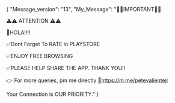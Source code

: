 { "Message_version": "13", "My_Message": "📌📌IMPORTANT📌📌

⚠️⚠️ ATTENTION ⚠️⚠️

📌HOLA!!!!

✅Dont Forget To RATE in PLAYSTORE

✅ENJOY FREE BROWSING

✅PLEASE HELP SHARE THE APP. THANK YOU!!

👉 For more queries, pm me directly 🔗https://m.me/petevalientejr

Your Connection is OUR PRIORITY." }
